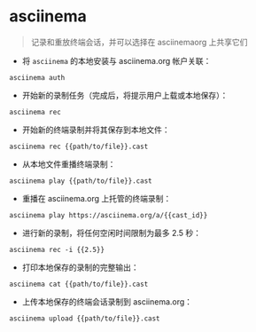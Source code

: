# asciinema

> 记录和重放终端会话，并可以选择在 asciinemaorg 上共享它们

- 将 `asciinema` 的本地安装与 asciinema.org 帐户关联：

`asciinema auth`

- 开始新的录制任务（完成后，将提示用户上载或本地保存）：

`asciinema rec`

- 开始新的终端录制并将其保存到本地文件：

`asciinema rec {{path/to/file}}.cast`

- 从本地文件重播终端录制：

`asciinema play {{path/to/file}}.cast`

- 重播在 asciinema.org 上托管的终端录制：

`asciinema play https://asciinema.org/a/{{cast_id}}`

- 进行新的录制，将任何空闲时间限制为最多 2.5 秒：

`asciinema rec -i {{2.5}}`

- 打印本地保存的录制的完整输出：

`asciinema cat {{path/to/file}}.cast`

- 上传本地保存的终端会话录制到 asciinema.org：

`asciinema upload {{path/to/file}}.cast`

[#]: contributors: ([琳小梁]，[Datura stramonium L.])